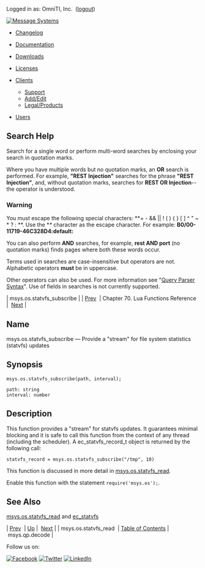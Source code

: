 Logged in as: OmniTI, Inc.  ([logout](https://support.messagesystems.com/logout.php))

[![Message Systems](https://support.messagesystems.com/images/ms-white205.png)](https://support.messagesystems.com/start.php) 

*   [Changelog](https://support.messagesystems.com/start.php?show=changelog)
*   [Documentation](https://support.messagesystems.com/docs/)
*   [Downloads](https://support.messagesystems.com/start.php)

*   [Licenses](https://support.messagesystems.com/license_summary.php)
*   <a href="">Clients</a>
    *   [Support](https://support.messagesystems.com/cs.php)
    *   [Add/Edit](https://support.messagesystems.com/edit_client.php)
    *   [Legal/Products](https://support.messagesystems.com/edit_products.php)
*   [Users](https://support.messagesystems.com/edit_customer.php)

## Search Help

Search for a single word or perform multi-word searches by enclosing your search in quotation marks.

Where you have multiple words but no quotation marks, an **OR** search is performed. For example, **"REST Injection"** searches for the phrase **"REST Injection"**, and, without quotation marks, searches for **REST OR Injection**--the operator is understood.

### Warning

You must escape the following special characters: **+ - && || ! ( ) { } [ ] ^ " ~ * ? : \**. Use the **\** character as the escape character. For example: **B0/00-11719-46C328D4\:default\:**

You can also perform **AND** searches, for example, **rest AND port** (no quotation marks) finds pages where both these words occur.

Terms used in searches are case-insensitive but operators are not. Alphabetic operators **must** be in uppercase.

Other operators can also be used. For more information see "[Query Parser Syntax](https://lucene.apache.org/core/old_versioned_docs/versions/3_0_0/queryparsersyntax.html)". Use of fields in searches is not currently supported.

| msys.os.statvfs_subscribe |
| [Prev](lua.ref.msys.os.statvfs_read.php)  | Chapter 70. Lua Functions Reference |  [Next](lua.ref.msys.qp.decode.php) |

<a name="lua.ref.msys.os.statvfs_subscribe"></a>
## Name

msys.os.statvfs_subscribe — Provide a "stream" for file system statistics (statvfs) updates

<a name="idp18327136"></a>
## Synopsis

`msys.os.statvfs_subscribe(path, interval);`

```
path: string
interval: number
```
<a name="idp18330144"></a>
## Description

This function provides a "stream" for statvfs updates. It guarantees minimal blocking and it is safe to call this function from the context of any thread (including the scheduler). A ec_statvfs_record_t object is returned by the following call:

`statvfs_record = msys.os.statvfs_subscribe("/tmp", 10)`

This function is discussed in more detail in [msys.os.statvfs_read](lua.ref.msys.os.statvfs_read.php "msys.os.statvfs_read").

Enable this function with the statement `require('msys.os');`.

<a name="idp18334992"></a>
## See Also

[msys.os.statvfs_read](lua.ref.msys.os.statvfs_read.php "msys.os.statvfs_read") and [ec_statvfs](https://support.messagesystems.com/docs/web-c-api/structs.ec_statvfs.php)

| [Prev](lua.ref.msys.os.statvfs_read.php)  | [Up](lua.function.details.php) |  [Next](lua.ref.msys.qp.decode.php) |
| msys.os.statvfs_read  | [Table of Contents](index.php) |  msys.qp.decode |

Follow us on:

[![Facebook](https://support.messagesystems.com/images/icon-facebook.png)](http://www.facebook.com/messagesystems) [![Twitter](https://support.messagesystems.com/images/icon-twitter.png)](http://twitter.com/#!/MessageSystems) [![LinkedIn](https://support.messagesystems.com/images/icon-linkedin.png)](http://www.linkedin.com/company/message-systems)